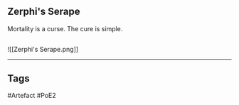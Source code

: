 ## Zerphi's Serape
Mortality is a curse.
The cure is simple.
##
![[Zerphi's Serape.png]]

---
## Tags
#Artefact
#PoE2